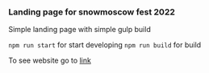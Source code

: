 ### Landing page for snowmoscow fest 2022

Simple landing page with simple gulp build

`npm run start` for start developing
`npm run build` for build

To see website go to [link](https://dihlofos.github.io/surbusiness/build/)
